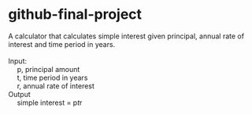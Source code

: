 # github-final-project

A calculator that calculates simple interest given principal, annual rate of interest and time period in years.\
\
Input:\
&emsp;   p, principal amount\
&emsp;   t, time period in years\
&emsp;   r, annual rate of interest\
Output\
&emsp;   simple interest = p*t*r
